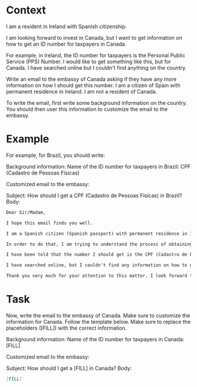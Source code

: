 # Context
I am a resident in Ireland with Spanish citizenship.

I am looking forward to invest in Canada, but I want to get information on how to get an ID number for taxpayers in Canada.

For example, in Ireland, the ID number for taxpayers is the Personal Public Service (PPS) Number. I would like to get something like this, but for Canada. I have searched online but I couldn't find anything on the country.

Write an email to the embassy of Canada asking if they have any more information on how I should get this number. I am a citizen of Spain with permanent residence in Ireland. I am not a resident of Canada.

To write the email, first write some background information on the country. You should then user this information to customize the email to the embassy.

# Example
For example, for Brazil, you should write:

Background information:
Name of the ID number for taxpayers in Brazil: CPF (Cadastro de Pessoas Físicas)

Customized email to the embassy:

Subject: How should I get a CPF (Cadastro de Pessoas Físicas) in Brazil?
Body:
```md
Dear Sir/Madam,

I hope this email finds you well.

I am a Spanish citizen (Spanish passport) with permanent residence in Ireland. I am looking forward to investing in Brazil, as a foreign investor (no residence in Brazil).

In order to do that, I am trying to understand the process of obtaining the number that identifies taxpayers in Brazil, to be able to declare the relevant information to the tax authorities.

I have been told that the number I should get is the CPF (Cadastro de Pessoas Físicas). Feel free to correct me if I am wrong.

I have searched online, but I couldn't find any information on how to get a CPF from abroad. This is why I am reaching out to you for guidance. If you could provide me with information on the process or direct me to the relevant authorities, I would greatly appreciate it.

Thank you very much for your attention to this matter. I look forward to your response and any help you can provide.
```

# Task
Now, write the email to the embassy of Canada. Make sure to customize the information for Canada. Follow the template below. Make sure to replace the placeholders ([FILL]) with the correct information.

Background information:
Name of the ID number for taxpayers in Canada: [FILL]

Customized email to the embassy:

Subject: How should I get a [FILL] in Canada?
Body:
```md
[FILL]
```
